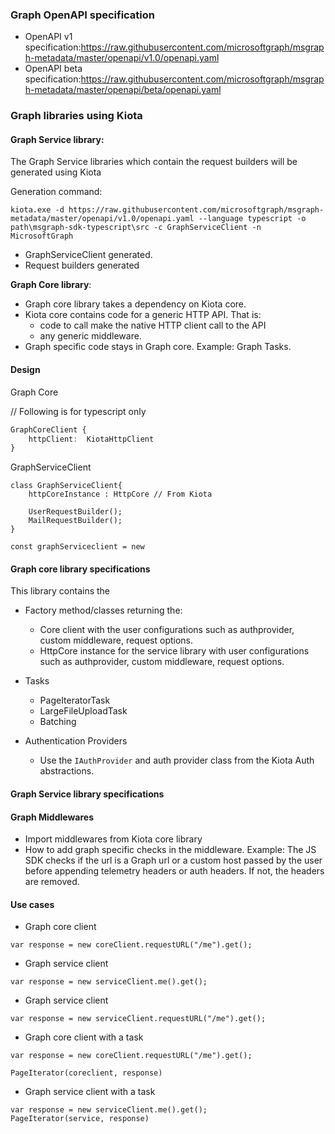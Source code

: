 ### Graph OpenAPI specification

- OpenAPI v1 specification:https://raw.githubusercontent.com/microsoftgraph/msgraph-metadata/master/openapi/v1.0/openapi.yaml
- OpenAPI beta specification:https://raw.githubusercontent.com/microsoftgraph/msgraph-metadata/master/openapi/beta/openapi.yaml

### Graph libraries using Kiota

#### Graph Service library:

The Graph Service libraries which contain the request builders will be generated using Kiota

Generation command:
```
kiota.exe -d https://raw.githubusercontent.com/microsoftgraph/msgraph-metadata/master/openapi/v1.0/openapi.yaml --language typescript -o path\msgraph-sdk-typescript\src -c GraphServiceClient -n MicrosoftGraph
```
- GraphServiceClient generated.
- Request builders generated

**Graph Core library**:

 - Graph core library takes a dependency on Kiota core.
 - Kiota core contains code for a generic HTTP API. That is:
    - code to call make the native HTTP client call to the API
    - any generic middleware.
 - Graph specific code stays in Graph core. Example: Graph Tasks.

#### Design


Graph Core

// Following is for typescript only
``` typescript
GraphCoreClient {
    httpClient:  KiotaHttpClient
}
```

GraphServiceClient
```
class GraphServiceClient{
    httpCoreInstance : HttpCore // From Kiota

    UserRequestBuilder();
    MailRequestBuilder();
}

const graphServiceclient = new
```

#### Graph core library specifications

This library contains the
- Factory method/classes returning the:
    - Core client with the user configurations such as authprovider, custom middleware, request options.
    - HttpCore instance for the service library with user configurations such as authprovider, custom middleware, request options.

- Tasks
    - PageIteratorTask
    - LargeFileUploadTask
    - Batching

- Authentication Providers
    - Use the `IAuthProvider` and  auth provider class from the Kiota Auth abstractions.


#### Graph Service library specifications


#### Graph Middlewares

- Import middlewares from Kiota core library
- How to add graph specific checks in the middleware. Example: The JS SDK checks if the url is a Graph url or a custom host passed by the user before appending telemetry headers or auth headers. If not, the headers are removed.


#### Use cases

- Graph core client

```
var response = new coreClient.requestURL("/me").get();
```

- Graph service client

```
var response = new serviceClient.me().get();
```

- Graph service client

```
var response = new serviceClient.requestURL("/me").get();
```

- Graph core client with a task

```
var response = new coreClient.requestURL("/me").get();

PageIterator(coreclient, response)
```

- Graph service client with a task

```
var response = new serviceClient.me().get();
PageIterator(service, response)
```
